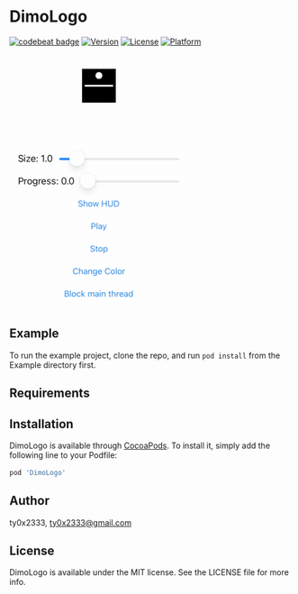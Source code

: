 # DimoLogo

<!-- [![CI Status](https://img.shields.io/travis/ty0x2333/DimoLogo.svg?style=flat)](https://travis-ci.org/ty0x2333/DimoLogo) -->
[![codebeat badge](https://codebeat.co/badges/d9b42d4f-1df8-47e3-bfc4-d74115e650c9)](https://codebeat.co/a/inkonote/projects/github-com-inkonote-dimologo-master)
[![Version](https://img.shields.io/cocoapods/v/DimoLogo.svg?style=flat)](https://cocoapods.org/pods/DimoLogo)
[![License](https://img.shields.io/cocoapods/l/DimoLogo.svg?style=flat)](https://cocoapods.org/pods/DimoLogo)
[![Platform](https://img.shields.io/cocoapods/p/DimoLogo.svg?style=flat)](https://cocoapods.org/pods/DimoLogo)

![preview](Resource/preview.gif)

## Example

To run the example project, clone the repo, and run `pod install` from the Example directory first.

## Requirements

## Installation

DimoLogo is available through [CocoaPods](https://cocoapods.org). To install
it, simply add the following line to your Podfile:

```ruby
pod 'DimoLogo'
```

## Author

ty0x2333, ty0x2333@gmail.com

## License

DimoLogo is available under the MIT license. See the LICENSE file for more info.

